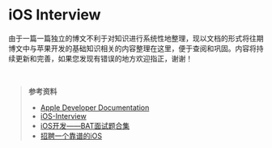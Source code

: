 # iOS Interview

由于一篇一篇独立的博文不利于对知识进行系统性地整理，现以文档的形式将往期博文中与苹果开发的基础知识相关的内容整理在这里，便于查阅和巩固。内容将持续更新和完善，如果您发现有错误的地方欢迎指正，谢谢！


<br>

> **参考资料**
> - [Apple Developer Documentation](https://developer.apple.com/documentation/)
> - [iOS-Interview](https://ios.nobady.cn/)
> - [iOS开发——BAT面试题合集](https://www.jianshu.com/p/75e4b9fdcf41)
> - [招聘一个靠谱的iOS](https://github.com/ChenYilong/iOSInterviewQuestions)
